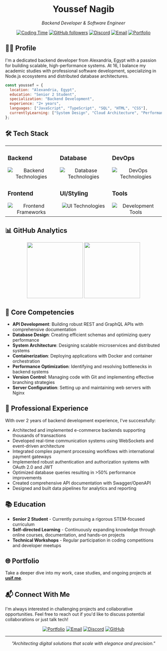 <div align="center">
  <h1>Youssef Nagib</h1>
  <p><em>Backend Developer & Software Engineer</em></p>

[![Coding Time](https://wakatime.com/badge/user/d9cc84a7-47ef-4c4e-bcac-5fd536875d2e.svg)](https://wakatime.com/@d9cc84a7-47ef-4c4e-bcac-5fd536875d2e)
[![GitHub followers](https://img.shields.io/github/followers/itsusif?label=Follow\&style=social)](https://github.com/itsusif)
[![Discord](https://img.shields.io/badge/Discord-u.si-5865F2?style=flat\&logo=discord\&logoColor=white)](https://discord.com/users/833340407130882068)
[![Email](https://img.shields.io/badge/Email-hello%40usif.me-D14836?style=flat\&logo=gmail\&logoColor=white)](mailto:hello@usif.me)
[![Portfolio](https://img.shields.io/badge/Portfolio-usif.me-000000?style=flat\&logo=vercel\&logoColor=white)](https://usif.me)

</div>

## 👨‍💻 Profile

I'm a dedicated backend developer from Alexandria, Egypt with a passion for building scalable, high-performance systems. At 16, I balance my academic studies with professional software development, specializing in Node.js ecosystems and distributed database architectures.

```javascript
const youssef = {
  location: "Alexandria, Egypt",
  education: "Senior 2 Student",
  specialization: "Backend Development",
  experience: "2+ years",
  languages: ["JavaScript", "TypeScript", "SQL", "HTML", "CSS"],
  currentlyLearning: ["System Design", "Cloud Architecture", "Performance Optimization"]
};
```

## 🛠️ Tech Stack

<table>
  <tr>
    <td valign="top" width="33%">
      <h3>Backend</h3>
      <div align="center">
        <img src="https://go-skill-icons.vercel.app/api/icons?i=nodejs,expressjs,graphql,js,ts" alt="Backend Technologies" />
      </div>
    </td>
    <td valign="top" width="33%">
      <h3>Database</h3>
      <div align="center">
        <img src="https://go-skill-icons.vercel.app/api/icons?i=postgresql,mongodb,sqlite" alt="Database Technologies" />
      </div>
    </td>
    <td valign="top" width="33%">
      <h3>DevOps</h3>
      <div align="center">
        <img src="https://go-skill-icons.vercel.app/api/icons?i=docker,nginx,git,github" alt="DevOps Technologies" />
      </div>
    </td>
  </tr>
  <tr>
    <td valign="top" width="33%">
      <h3>Frontend</h3>
      <div align="center">
        <img src="https://go-skill-icons.vercel.app/api/icons?i=react,nextjs,svelte" alt="Frontend Frameworks" />
      </div>
    </td>
    <td valign="top" width="33%">
      <h3>UI/Styling</h3>
      <div align="center">
        <img src="https://go-skill-icons.vercel.app/api/icons?i=html,css,tailwindcss,bootstrap" alt="UI Technologies" />
      </div>
    </td>
    <td valign="top" width="33%">
      <h3>Tools</h3>
      <div align="center">
        <img src="https://go-skill-icons.vercel.app/api/icons?i=vscode,postman,discord" alt="Development Tools" />
      </div>
    </td>
  </tr>
</table>

## 📊 GitHub Analytics

<div align="center">
  <img height="180em" src="https://github-readme-stats.vercel.app/api?username=itsusif&show_icons=true&theme=tokyonight&include_all_commits=true&count_private=true"/>
  <img height="180em" src="https://github-readme-stats.vercel.app/api/wakatime?username=itsusif&theme=tokyonight&layout=compact"/>
</div>

## 💼 Core Competencies

* **API Development**: Building robust REST and GraphQL APIs with comprehensive documentation
* **Database Design**: Creating efficient schemas and optimizing query performance
* **System Architecture**: Designing scalable microservices and distributed systems
* **Containerization**: Deploying applications with Docker and container orchestration
* **Performance Optimization**: Identifying and resolving bottlenecks in backend systems
* **Version Control**: Managing code with Git and implementing effective branching strategies
* **Server Configuration**: Setting up and maintaining web servers with Nginx

## 🚀 Professional Experience

With over 2 years of backend development experience, I've successfully:

* Architected and implemented e-commerce backends supporting thousands of transactions
* Developed real-time communication systems using WebSockets and event-driven architecture
* Integrated complex payment processing workflows with international payment gateways
* Implemented robust authentication and authorization systems with OAuth 2.0 and JWT
* Optimized database queries resulting in >50% performance improvements
* Created comprehensive API documentation with Swagger/OpenAPI
* Designed and built data pipelines for analytics and reporting

## 📚 Education

* **Senior 2 Student** - Currently pursuing a rigorous STEM-focused curriculum
* **Self-directed Learning** - Continuously expanding knowledge through online courses, documentation, and hands-on projects
* **Technical Workshops** - Regular participation in coding competitions and developer meetups

## 🌐 Portfolio

Take a deeper dive into my work, case studies, and ongoing projects at **[usif.me](https://usif.me)**.

## 📬 Connect With Me

I'm always interested in challenging projects and collaborative opportunities. Feel free to reach out if you'd like to discuss potential collaborations or just talk tech!

<div align="center">

[![Portfolio](https://img.shields.io/badge/Portfolio-usif.me-000000?style=for-the-badge\&logo=vercel\&logoColor=white)](https://usif.me)
[![Email](https://img.shields.io/badge/Email-hello%40usif.me-D14836?style=for-the-badge\&logo=gmail\&logoColor=white)](mailto:hello@usif.me)
[![Discord](https://img.shields.io/badge/Discord-u.si-5865F2?style=for-the-badge\&logo=discord\&logoColor=white)](https://discord.com/users/833340407130882068)
[![GitHub](https://img.shields.io/badge/GitHub-itsusif-181717?style=for-the-badge\&logo=github\&logoColor=white)](https://github.com/itsusif)

</div>

---

<div align="center">
  <p><em>"Architecting digital solutions that scale with elegance and precision."</em></p>
</div>
